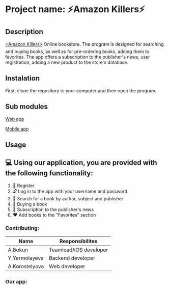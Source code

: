 # Project name: ⚡️Amazon Killers⚡️
Description
------------------
[⚡️Amazon Killers⚡️](https://docs.google.com/document/d/1Uat05_jr9F2NvNvgvIXrLx56zgy4ELho-74RudzuuG8/edit) Online bookstore. The program is designed for searching and buying books, as well as for pre-ordering books, adding them to favorites. The app offers a subscription to the publisher's news, user registration, adding a new product to the store's database.

Instalation
---------------
First, clone the repository to your computer and then open the program.

Sub modules
---------------
[Web app](https://github.com/fpmi-hci/proekt13-web-amazon-killers)

[Mobile app](https://github.com/fpmi-hci/proekt13-mobile-amazon-killers)

Usage
------------------
💻 Using our application, you are provided with the following functionality:
----------------------------------------------------------------------------------------------------------- 
1. 📝 Register
2. 🔓 Log in to the app with your username and password
3. 🔎 Search for a book by author, subject and publisher
4. 💸 Buying a book
5. 📰 Subscription to the publisher's news
6. ❤ Add books to the "Favorites" section

### Contributing:
Name | Responsibilites
------------|-------------
   A.Bokun | Teamlead/iOS developer
   Y.Yermolayeva | Backend developer
   A.Korostelyova | Web developer
   
 ### Our app:
